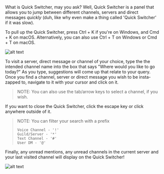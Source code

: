 <!-- TITLE: Quickswitcher -->
<!-- SUBTITLE: Zipping around at the speed of light, Quick Switcher is an entirely new way to access your favorite servers faster than ever before! -->


What is Quick Switcher, may you ask? Well, Quick Switcher is a panel that allows you to jump between different channels, servers and direct messages *quickly* (duh, like why even make a thing called 'Quick Switcher' if it was slow).

To pull up the Quick Switcher, press Ctrl + K if you're on Windows, and Cmd + K on macOS. Alternatively, you can also use Ctrl + T on Windows or Cmd + T on macOS.

![alt text](https://imgur.com/Dlk9HjD.png "QS1")

To visit a server, direct message or channel of your choice, type the the intended channel name into the box that says "Where would you like to go today?" As you type, suggestions will come up that relate to your query. Once you find a channel, server or direct message you wish to be insta-zapped to, navigate to it with your cursor and click on it.

> NOTE: You can also use the tab/arrow keys to select a channel, if you wish.

If you want to close the Quick Switcher, click the escape key or click anywhere outside of it.

> NOTE: You can filter your search with a prefix
> ```text
> Voice Channel - '!'
> Guild/Server - '*'
> Text Channel - '#'
> User DM - '@'
> ```


Finally, any unread mentions, any unread channels in the current server and your last visited channel will display on the Quick Switcher!

![alt text](http://i.imgur.com/dfFcoyG.png "QS3")



